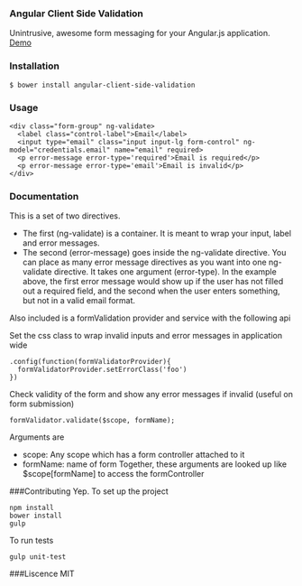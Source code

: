 ### Angular Client Side Validation

Unintrusive, awesome form messaging for your Angular.js application.
[Demo](http://plnkr.co/edit/qeRAiDuyKpaM7l6RjxmV?p=preview) 

### Installation
```
$ bower install angular-client-side-validation
```

### Usage
```
<div class="form-group" ng-validate>
  <label class="control-label">Email</label>
  <input type="email" class="input input-lg form-control" ng-model="credentials.email" name="email" required>
  <p error-message error-type='required'>Email is required</p>
  <p error-message error-type='email'>Email is invalid</p>
</div>
```

### Documentation 

This is a set of two directives.  

* The first (ng-validate) is a container.  It is meant to wrap your input, label and error messages.            
* The second (error-message) goes inside the ng-validate directive.  You can place as many error message directives as you want into one ng-validate directive.  It takes one argument (error-type).  In the example above, the first error message would show up if the user has not filled out a required field, and the second when the user enters something, but not in a valid email format.   

Also included is a formValidation provider and service with the following api

Set the css class to wrap invalid inputs and error messages in application wide
```
.config(function(formValidatorProvider){
  formValidatorProvider.setErrorClass('foo')
})
```

Check validity of the form and show any error messages if invalid (useful on form submission)
```
formValidator.validate($scope, formName);
```
Arguments are
* scope: Any scope which has a form controller attached to it
* formName: name of form
Together, these arguments are looked up like $scope[formName] to access the formController

###Contributing
Yep.
To set up the project
```
npm install
bower install
gulp
```

To run tests
```
gulp unit-test
```

###Liscence
MIT